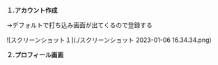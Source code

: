 __１.アカウント作成__

→デフォルトで打ち込み画面が出てくるので登録する

![スクリーンショット１](./スクリーンショット 2023-01-06 16.34.34.png)

__２.プロフィール画面__
